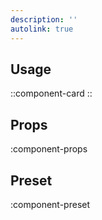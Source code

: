 ```yaml
---
description: ''
autolink: true
---
```


## Usage

::component-card
::

## Props

:component-props

## Preset

:component-preset
